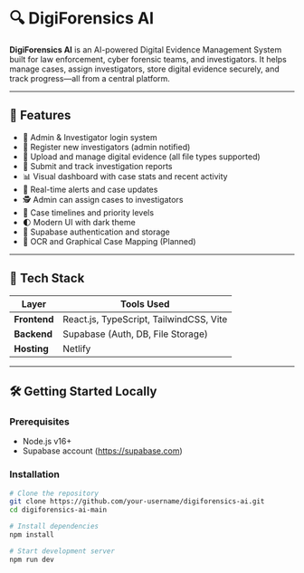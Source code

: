 # 🔍 DigiForensics AI

**DigiForensics AI** is an AI-powered Digital Evidence Management System built for law enforcement, cyber forensic teams, and investigators. It helps manage cases, assign investigators, store digital evidence securely, and track progress—all from a central platform.


---

## 🚀 Features

- 👤 Admin & Investigator login system
- 📝 Register new investigators (admin notified)
- 📂 Upload and manage digital evidence (all file types supported)
- 📄 Submit and track investigation reports
- 📊 Visual dashboard with case stats and recent activity
- 🔔 Real-time alerts and case updates
- 🕵️ Admin can assign cases to investigators
- 📅 Case timelines and priority levels
- 🌓 Modern UI with dark theme
- 🔐 Supabase authentication and storage
- 🧠 OCR and Graphical Case Mapping (Planned)

---

## 🧰 Tech Stack

| Layer        | Tools Used                       |
|--------------|----------------------------------|
| **Frontend** | React.js, TypeScript, TailwindCSS, Vite |
| **Backend**  | Supabase (Auth, DB, File Storage) |
| **Hosting**  | Netlify                          |

---


## 🛠️ Getting Started Locally

### Prerequisites
- Node.js v16+
- Supabase account (https://supabase.com)

### Installation

```bash
# Clone the repository
git clone https://github.com/your-username/digiforensics-ai.git
cd digiforensics-ai-main

# Install dependencies
npm install

# Start development server
npm run dev
